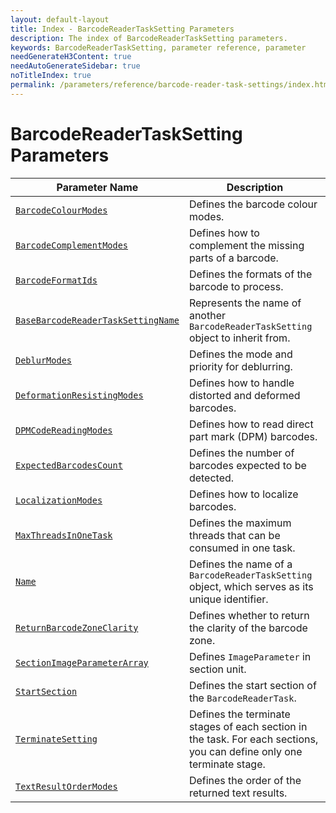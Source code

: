 ```yaml
---
layout: default-layout
title: Index - BarcodeReaderTaskSetting Parameters
description: The index of BarcodeReaderTaskSetting parameters.
keywords: BarcodeReaderTaskSetting, parameter reference, parameter
needGenerateH3Content: true
needAutoGenerateSidebar: true
noTitleIndex: true
permalink: /parameters/reference/barcode-reader-task-settings/index.html
---
```


# BarcodeReaderTaskSetting Parameters

| Parameter Name | Description |
| -------------- | ----------- |
| [`BarcodeColourModes`](barcode-colour-modes.md) | Defines the barcode colour modes. |
| [`BarcodeComplementModes`](barcode-complement-modes.md) | Defines how to complement the missing parts of a barcode. |
| [`BarcodeFormatIds`](barcode-format-ids.md) | Defines the formats of the barcode to process. |
| [`BaseBarcodeReaderTaskSettingName`](base-barcode-reader-task-setting-name.md) | Represents the name of another `BarcodeReaderTaskSetting` object to inherit from. |
| [`DeblurModes`](deblur-modes.md) | Defines the mode and priority for deblurring. |
| [`DeformationResistingModes`](deformation-resisting-modes.md) | Defines how to handle distorted and deformed barcodes. |
| [`DPMCodeReadingModes`](dpm-code-reading-modes.md) | Defines how to read direct part mark (DPM) barcodes. |
| [`ExpectedBarcodesCount`](expected-barcodes-count.md) | Defines the number of barcodes expected to be detected. |
| [`LocalizationModes`](localization-modes.md) | Defines how to localize barcodes. |
| [`MaxThreadsInOneTask`](max-threads-in-one-task.md) | Defines the maximum threads that can be consumed in one task. |
| [`Name`](name.md) | Defines the name of a `BarcodeReaderTaskSetting` object, which serves as its unique identifier. |
| [`ReturnBarcodeZoneClarity`](return-barcode-zone-clarity.md) | Defines whether to return the clarity of the barcode zone. |
| [`SectionImageParameterArray`](section-image-parameter-array.md) | Defines `ImageParameter` in section unit. |
| [`StartSection`](start-section.md) | Defines the start section of the `BarcodeReaderTask`. |
| [`TerminateSetting`](terminate-setting.md) | Defines the terminate stages of each section in the task. For each sections, you can define only one terminate stage. |
| [`TextResultOrderModes`](text-result-order-modes.md) | Defines the order of the returned text results. |
